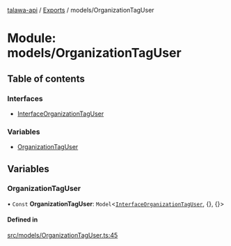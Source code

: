[talawa-api](../README.md) / [Exports](../modules.md) / models/OrganizationTagUser

# Module: models/OrganizationTagUser

## Table of contents

### Interfaces

- [InterfaceOrganizationTagUser](../interfaces/models_OrganizationTagUser.InterfaceOrganizationTagUser.md)

### Variables

- [OrganizationTagUser](models_OrganizationTagUser.md#organizationtaguser)

## Variables

### OrganizationTagUser

• `Const` **OrganizationTagUser**: `Model`\<[`InterfaceOrganizationTagUser`](../interfaces/models_OrganizationTagUser.InterfaceOrganizationTagUser.md), \{\}, \{\}\>

#### Defined in

[src/models/OrganizationTagUser.ts:45](https://github.com/PalisadoesFoundation/talawa-api/blob/cf57ca9/src/models/OrganizationTagUser.ts#L45)
